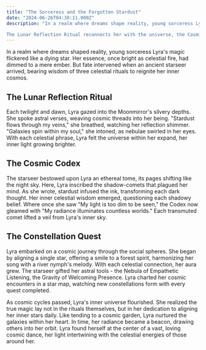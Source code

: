 ```yaml
---
title: "The Sorceress and the Forgotten Stardust"
date: "2024-06-26T04:38:11.000Z"
description: "In a realm where dreams shape reality, young sorceress Lyra’s magic flickered like a dying star. Guided by an ancient starseer, she undertakes three celestial rituals to reignite her inner light.

The Lunar Reflection Ritual reconnects her with the universe, the Cosmic Codex transforms dark thoughts into wisdom, and the Constellation Quest helps her forge meaningful connections. Through daily dedication to these rituals, Lyra discovers that true magic lies in aligning her inner stars, transforming into a radiant beacon in a vast, loving cosmic dance."
---
```


In a realm where dreams shaped reality, young sorceress Lyra's magic flickered like a dying star. Her essence, once bright as celestial fire, had dimmed to a mere ember. But fate intervened when an ancient starseer arrived, bearing wisdom of three celestial rituals to reignite her inner cosmos.

## The Lunar Reflection Ritual

Each twilight and dawn, Lyra gazed into the Moonmirror's silvery depths. She spoke astral verses, weaving cosmic threads into her being. "Stardust flows through my veins," she breathed, watching her reflection shimmer. "Galaxies spin within my soul," she intoned, as nebulae swirled in her eyes. With each celestial phrase, Lyra felt the universe within her expand, her inner light growing brighter.

## The Cosmic Codex

The starseer bestowed upon Lyra an ethereal tome, its pages shifting like the night sky. Here, Lyra inscribed the shadow-comets that plagued her mind. As she wrote, stardust infused the ink, transforming each dark thought. Her inner celestial wisdom emerged, questioning each shadowy belief. Where once she saw "My light is too dim to be seen," the Codex now gleamed with "My radiance illuminates countless worlds." Each transmuted comet lifted a veil from Lyra's inner sky.

## The Constellation Quest

Lyra embarked on a cosmic journey through the social spheres. She began by aligning a single star, offering a smile to a forest spirit, harmonizing her song with a river nymph's melody. With each celestial connection, her aura grew. The starseer gifted her astral tools - the Nebula of Empathetic Listening, the Gravity of Welcoming Presence. Lyra charted her cosmic encounters in a star map, watching new constellations form with every quest completed.

As cosmic cycles passed, Lyra's inner universe flourished. She realized the true magic lay not in the rituals themselves, but in her dedication to aligning her inner stars daily. Like tending to a cosmic garden, Lyra nurtured the galaxies within her heart. In time, her radiance became a beacon, drawing others into her orbit. Lyra found herself at the center of a vast, loving cosmic dance, her light intertwining with the celestial energies of those around her.
